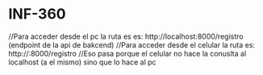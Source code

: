 # INF-360

//Para acceder desde el pc la ruta es es: http://localhost:8000/registro (endpoint de la api de bakcend)
//Para acceder desde el celular la ruta es: http://<ipv4 del pc>:8000/registro 
//Eso pasa porque el celular no hace la conuslta al localhost (a el mismo) sino que lo hace al pc